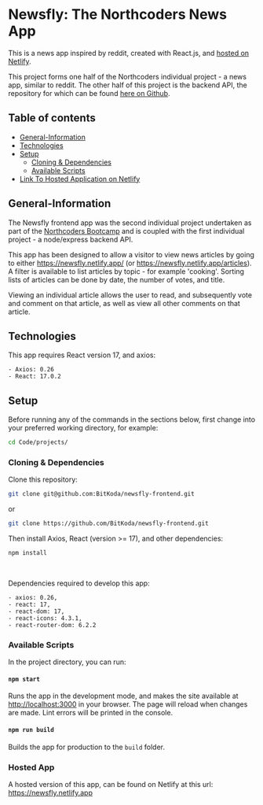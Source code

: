 # Newsfly: The Northcoders News App

This is a news app inspired by reddit, created with React.js, and [hosted on Netlify](https://newsfly.netlify.app/).

This project forms one half of the Northcoders individual project - a news app, similar to reddit. The other half of this project is the backend API, the repository for which can be found [here on Github](https://github.com/BitKoda/newsfly-backend).

## Table of contents

- [General-Information <a name="general-information"></a>](#general-information-)
- [Technologies <a name="technologies"></a>](#technologies-)
- [Setup <a name="setup"></a>](#setup-)
  - [Cloning & Dependencies <a name="cloning-dependencies"></a>](#cloning--dependencies-)
  - [Available Scripts <a name="available-scripts"></a>](#available-scripts-)
- [Link To Hosted Application on Netlify <a name="hosted-app"></a>](#hosted-app-)

## General-Information <a name="general-information"></a>

The Newsfly frontend app was the second individual project undertaken as part of the [Northcoders Bootcamp](https://northcoders.com/) and is coupled with the first individual project - a node/express backend API. 

This app has been designed to allow a visitor to view news articles by going to either https://newsfly.netlify.app/ (or https://newsfly.netlify.app/articles). A filter is available to list articles by topic - for example 'cooking'. Sorting lists of articles can be done by date, the number of votes, and title.

Viewing an individual article allows the user to read, and subsequently vote and comment on that article, as well as view all other comments on that article.

## Technologies <a name="technologies"></a>

This app requires React version 17, and axios:

```
- Axios: 0.26
- React: 17.0.2
```

## Setup <a name="setup"></a>

Before running any of the commands in the sections below, first change into your preferred working directory, for example: 

```bash
cd Code/projects/
```

### Cloning & Dependencies <a name="cloning-dependencies"></a>

Clone this repository:

```bash
git clone git@github.com:BitKoda/newsfly-frontend.git
```

or 

```bash
git clone https://github.com/BitKoda/newsfly-frontend.git
```

Then install Axios, React (version >= 17), and other dependencies:

```bash
npm install
```

<br>

Dependencies required to develop this app:

```
- axios: 0.26,
- react: 17,
- react-dom: 17,
- react-icons: 4.3.1,
- react-router-dom: 6.2.2
```

### Available Scripts <a name="available-scripts"></a>

In the project directory, you can run:

#### `npm start`

Runs the app in the development mode, and makes the site available at [http://localhost:3000](http://localhost:3000) in your browser. The page will reload when changes are made. Lint errors will be printed in the console.

#### `npm run build`

Builds the app for production to the `build` folder.

### Hosted App <a name="hosted-app"></a>
A hosted version of this app, can be found on Netlify at this url: https://newsfly.netlify.app

